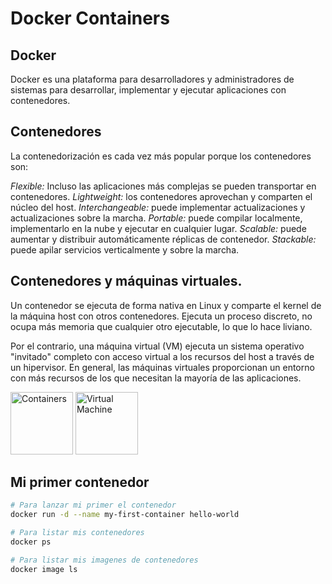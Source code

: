 # Docker Containers

## Docker
Docker es una plataforma para desarrolladores y administradores de sistemas para desarrollar, implementar y ejecutar aplicaciones con contenedores.

## Contenedores
La contenedorización es cada vez más popular porque los contenedores son:

*Flexible:* Incluso las aplicaciones más complejas se pueden transportar en contenedores.
*Lightweight:* los contenedores aprovechan y comparten el núcleo del host.
*Interchangeable:* puede implementar actualizaciones y actualizaciones sobre la marcha.
*Portable:* puede compilar localmente, implementarlo en la nube y ejecutar en cualquier lugar.
*Scalable:* puede aumentar y distribuir automáticamente réplicas de contenedor.
*Stackable:* puede apilar servicios verticalmente y sobre la marcha.

## Contenedores y máquinas virtuales.

Un contenedor se ejecuta de forma nativa en Linux y comparte el kernel de la máquina host con otros contenedores. Ejecuta un proceso discreto, no ocupa más memoria que cualquier otro ejecutable, lo que lo hace liviano.

Por el contrario, una máquina virtual (VM) ejecuta un sistema operativo "invitado" completo con acceso virtual a los recursos del host a través de un hipervisor. En general, las máquinas virtuales proporcionan un entorno con más recursos de los que necesitan la mayoría de las aplicaciones.

<img width="100" alt="Containers" src="https://docs.docker.com/images/Container%402x.png"/>
<img width="100" alt="Virtual Machine" src="https://docs.docker.com/images/VM%402x.png"/>

## Mi primer contenedor
```bash
# Para lanzar mi primer el contenedor
docker run -d --name my-first-container hello-world

# Para listar mis contenedores
docker ps

# Para listar mis imagenes de contenedores
docker image ls
```
